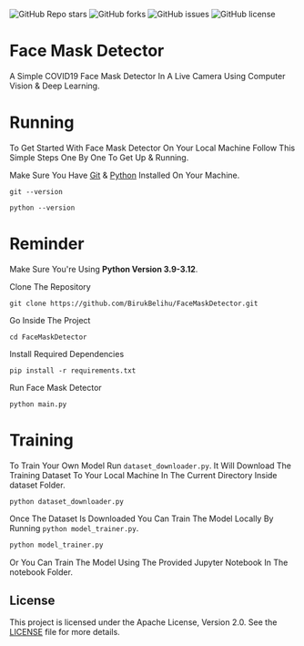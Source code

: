 ![GitHub Repo stars](https://img.shields.io/github/stars/BirukBelihu/FaceMaskDetector)
![GitHub forks](https://img.shields.io/github/forks/BirukBelihu/FaceMaskDetector)
![GitHub issues](https://img.shields.io/github/issues/BirukBelihu/FaceMaskDetector)
![GitHub license](https://img.shields.io/github/license/BirukBelihu/FaceMaskDetector)

# Face Mask Detector

A Simple COVID19 Face Mask Detector In A Live Camera Using Computer Vision & Deep Learning.

# Running

To Get Started With Face Mask Detector On Your Local Machine Follow This Simple Steps One By One To Get Up & Running.

Make Sure You Have [Git](https://git-scm.com/) & [Python](https://python.org) Installed On Your Machine.

```
git --version
```

```
python --version
```

# Reminder
Make Sure You're Using **Python Version 3.9-3.12**.

Clone The Repository

```
git clone https://github.com/BirukBelihu/FaceMaskDetector.git
```

Go Inside The Project

```
cd FaceMaskDetector
```

Install Required Dependencies

```
pip install -r requirements.txt
```

Run Face Mask Detector
```
python main.py
```

# Training
To Train Your Own Model Run ```dataset_downloader.py```. It Will Download The Training Dataset To Your Local Machine In The Current Directory Inside dataset Folder.

```
python dataset_downloader.py
```

Once The Dataset Is Downloaded You Can Train The Model Locally By Running ```python model_trainer.py```.

```bash
python model_trainer.py
```

Or You Can Train The Model Using The Provided Jupyter Notebook In The notebook Folder.

## License

This project is licensed under the Apache License, Version 2.0. See the [LICENSE](LICENSE) file for more details.
